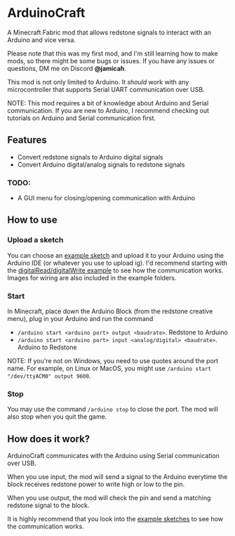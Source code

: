 # ArduinoCraft
A Minecraft Fabric mod that allows redstone signals to interact with an Arduino and vice versa.

Please note that this was my first mod, and I'm still learning how to make mods, so there might be some bugs or issues. If you have any issues or questions, DM me on Discord **@jamicah**.

This mod is not only limited to Arduino. It *should* work with any microcontroller that supports Serial UART communication over USB.

NOTE: This mod requires a bit of knowledge about Arduino and Serial communication. If you are new to Arduino, I recommend checking out tutorials on Arduino and Serial communication first.

## Features
- Convert redstone signals to Arduino digital signals
- Convert Arduino digital/analog signals to redstone signals

### TODO:
- A GUI menu for closing/opening communication with Arduino

## How to use

### Upload a sketch
You can choose an [example sketch](arduino/example) and upload it to your Arduino using the Arduino IDE (or whatever you use to upload ig). I'd recommend starting with the [digitalRead/digitalWrite example](arduino/example/digital_read_receive_example) to see how the communication works. Images for wiring are also included in the example folders.


### Start
In Minecraft, place down the Arduino Block (from the redstone creative menu), 
plug in your Arduino and run the command
- `/arduino start <arduino port> output <baudrate>`. Redstone to Arduino
- `/arduino start <arduino port> input <analog/digital> <baudrate>`. Arduino to Redstone

NOTE: If you're not on Windows, you need to use quotes around the port name. For example, on Linux or MacOS, you might use `/arduino start "/dev/ttyACM0" output 9600`.

### Stop
You may use the command `/arduino stop` to close the port. The mod will also stop when you quit the game.

## How does it work?
ArduinoCraft communicates with the Arduino using Serial communication over USB.

When you use input, the mod will send a signal to the Arduino everytime the block receives redstone power to write high or low to the pin. 

When you use output, the mod will check the pin and send a matching redstone signal to the block.

It is highly recommend that you look into the [example sketches](arduino/example) to see how the communication works.
